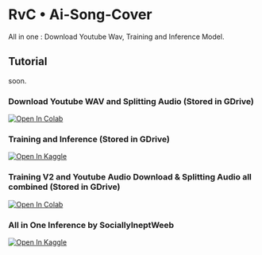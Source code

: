 # RvC • Ai-Song-Cover
All in one : Download Youtube Wav, Training and Inference Model.

## Tutorial
soon.

### Download Youtube WAV and Splitting Audio (Stored in GDrive)
[![Open In Colab](https://colab.research.google.com/assets/colab-badge.svg)](https://colab.research.google.com/drive/1HaOJBvbGcFaDVKkzUSLrQgny-4_ndtkm)

### Training and Inference (Stored in GDrive)
[![Open In Kaggle](https://www.vectorlogo.zone/logos/kaggle/kaggle-ar21.svg)](https://www.kaggle.com/code/ardhasemaranatha/rvc-v2-kaggle)

### Training V2 and Youtube Audio Download & Splitting Audio all combined (Stored in GDrive)
[![Open In Colab](https://colab.research.google.com/assets/colab-badge.svg)](https://colab.research.google.com/github/MinatoIsuki/AI-Song-Cover-RVC/blob/main/Training_V2_and_Youtube_Audio_Download_%26_Splitting_Audio_combined.ipynb)

### All in One Inference by SociallyIneptWeeb
[![Open In Kaggle](https://www.vectorlogo.zone/logos/kaggle/kaggle-ar21.svg)](https://www.kaggle.com/code/ardhasemaranatha/aicovergen-kaggle)
